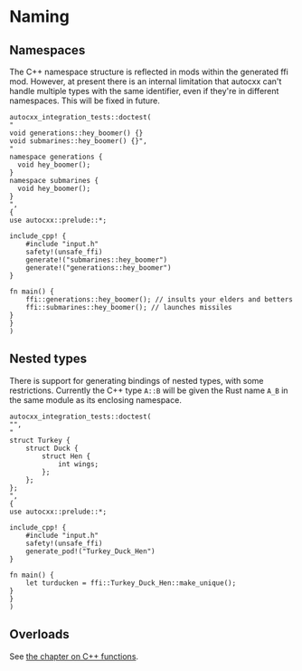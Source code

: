 # Naming

## Namespaces

The C++ namespace structure is reflected in mods within the generated
ffi mod. However, at present there is an internal limitation that
autocxx can't handle multiple types with the same identifier, even
if they're in different namespaces. This will be fixed in future.

```rust,ignore,autocxx,hidecpp
autocxx_integration_tests::doctest(
"
void generations::hey_boomer() {}
void submarines::hey_boomer() {}",
"
namespace generations {
  void hey_boomer();
}
namespace submarines {
  void hey_boomer();
}
",
{
use autocxx::prelude::*;

include_cpp! {
    #include "input.h"
    safety!(unsafe_ffi)
    generate!("submarines::hey_boomer")
    generate!("generations::hey_boomer")
}

fn main() {
    ffi::generations::hey_boomer(); // insults your elders and betters
    ffi::submarines::hey_boomer(); // launches missiles
}
}
)
```

## Nested types

There is support for generating bindings of nested types, with some
restrictions. Currently the C++ type `A::B` will be given the Rust name
`A_B` in the same module as its enclosing namespace.

```rust,ignore,autocxx,hidecpp
autocxx_integration_tests::doctest(
"",
"
struct Turkey {
    struct Duck {
        struct Hen {
            int wings;
        };
    };
};
",
{
use autocxx::prelude::*;

include_cpp! {
    #include "input.h"
    safety!(unsafe_ffi)
    generate_pod!("Turkey_Duck_Hen")
}

fn main() {
    let turducken = ffi::Turkey_Duck_Hen::make_unique();
}
}
)
```

## Overloads

See [the chapter on C++ functions](cpp_functions.md).
